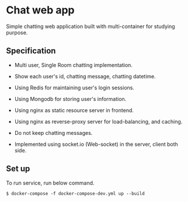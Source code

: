 # Chat web app

Simple chatting web application built with multi-container for studying purpose.

## Specification

* Multi user, Single Room chatting implementation.

* Show each user's id, chatting message, chatting datetime.

* Using Redis for maintaining user's login sessions.

* Using Mongodb for storing user's information.

* Using nginx as static resource server in frontend.

* Using nginx as reverse-proxy server for load-balancing, and caching.

* Do not keep chatting messages.

* Implemented using socket.io (Web-socket) in the server, client both side.

## Set up

To run service, run below command.

```
$ docker-compose -f docker-compose-dev.yml up --build
```
